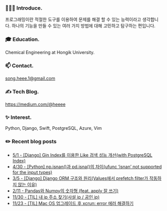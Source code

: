 

### 🙇🏻‍♀️ Introduce.
프로그래밍이란 적절한 도구를 이용하여 문제를 해결 할 수 있는 능력이라고 생각합니다.
하나의 기능을 만들 수 있는 여러 가지 방법에 대해 고민하고 탐구하는 편입니다.

### 🎓 Education.
Chemical Engineering at Hongik University.

### 📫 Contact.
song.heee.1@gmail.com

### ✍️ Tech Blog.
https://medium.com/@heeee

### ✨ Interest.
Python, Django, Swift, PostgreSQL, Azure, Vim

### ✏️ Recent blog posts
 - [5/1 - [Django] Gin Index를 이용한 Like 검색 성능 개선(with PostgreSQL Index)](https://medium.com/@heeee/django-gin-index%EB%A5%BC-%EC%9D%B4%EC%9A%A9%ED%95%9C-like-%EA%B2%80%EC%83%89-%EC%84%B1%EB%8A%A5-%EA%B0%9C%EC%84%A0-with-postgresql-index-9c9eae7f67b7?source=rss-c2e45ad344fe------2)
 - [4/30 - [Python] np.isnan()과 pd.isna()의 차이(ufunc ‘isnan’ not supported for the input types)](https://medium.com/@heeee/python-np-isnan-%EA%B3%BC-pd-isna-%EC%9D%98-%EC%B0%A8%EC%9D%B4-ufunc-isnan-not-supported-for-the-input-types-7c67abdea363?source=rss-c2e45ad344fe------2)
 - [3/5 - [Django] Django ORM 구조와 원리(Values에서 prefetch filter가 작동하지 않는 이유)](https://medium.com/@heeee/django-django-orm-%EA%B5%AC%EC%A1%B0%EC%99%80-%EC%9B%90%EB%A6%AC-values%EC%97%90%EC%84%9C-prefetch-filter%EA%B0%80-%EC%9E%91%EB%8F%99%ED%95%98%EC%A7%80-%EC%95%8A%EB%8A%94-%EC%9D%B4%EC%9C%A0-90813975fdc3?source=rss-c2e45ad344fe------2)
 - [2/11 - Pandas와 Numpy의 숫자형 (feat. apply 잘 쓰기)](https://medium.com/@heeee/pandas%EC%99%80-numpy%EC%9D%98-%EC%88%AB%EC%9E%90%ED%98%95-feat-apply-%EC%9E%98-%EC%93%B0%EA%B8%B0-2505a234b009?source=rss-c2e45ad344fe------2)
 - [11/30 - [TIL] 내 ip 주소 찾기(사설 ip / 공인 ip)](https://medium.com/@heeee/til-%EB%82%B4-ip-%EC%A3%BC%EC%86%8C-%EC%B0%BE%EA%B8%B0-%EC%82%AC%EC%84%A4-ip-%EA%B3%B5%EC%9D%B8-ip-d03337e09ff1?source=rss-c2e45ad344fe------2)
 - [11/23 - [TIL] Mac OS 업그레이드 후 xcrun: error 에러 해결하기](https://medium.com/@heeee/til-mac-os-%EC%97%85%EA%B7%B8%EB%A0%88%EC%9D%B4%EB%93%9C-%ED%9B%84-xcrun-error-%EC%97%90%EB%9F%AC-%ED%95%B4%EA%B2%B0%ED%95%98%EA%B8%B0-f66aa054bc4?source=rss-c2e45ad344fe------2)
